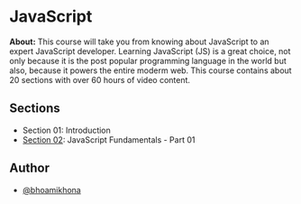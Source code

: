 # JavaScript

**About:** This course will take you from knowing about JavaScript to an expert JavaScript developer. Learning JavaScript (JS) is a great choice, not only because it is the post popular programming language in the world but also, because it powers the entire moderm web. This course contains about 20 sections with over 60 hours of video content.

## Sections

- Section 01: Introduction
- [Section 02](./Section%2002): JavaScript Fundamentals - Part 01

## Author

- [@bhoamikhona](https://github.com/bhoamikhona)
